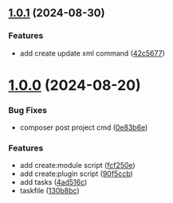 ## [1.0.1](https://github.com/yootheme/starter-plugin/compare/1.0.0...1.0.1) (2024-08-30)


### Features

* add create update xml command ([42c5677](https://github.com/yootheme/starter-plugin/commit/42c56772354788b8087db96c71644e9fc7b6bc29))



# [1.0.0](https://github.com/yootheme/starter-plugin/compare/130b8bc48d39dddd62e51aea2e3903b879525d1c...1.0.0) (2024-08-20)

### Bug Fixes

- composer post project cmd ([0e83b6e](https://github.com/yootheme/starter-plugin/commit/0e83b6e777a20f122cd53aae8bd895f3d6771486))

### Features

- add create:module script ([fcf250e](https://github.com/yootheme/starter-plugin/commit/fcf250e4088e4dc2081eee6df7fcc2b9ad03c8e0))
- add create:plugin script ([90f5ccb](https://github.com/yootheme/starter-plugin/commit/90f5ccbd125fda2f5dc2d499712a6536137c4d82))
- add tasks ([4ad516c](https://github.com/yootheme/starter-plugin/commit/4ad516c379ba8c7ff37b80688976c07990b9bad2))
- taskfile ([130b8bc](https://github.com/yootheme/starter-plugin/commit/130b8bc48d39dddd62e51aea2e3903b879525d1c))
